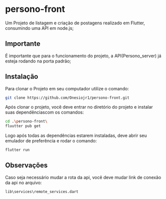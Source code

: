 # persono-front

Um Projeto de listagem e criação de postagens realizado em Flutter, consumindo uma API em node.js;

## Importante

É importante que para o funcionamento do projeto, a API(Persono_server) já esteja rodando na porta padrão;

## Instalação

Para clonar o Projeto em seu computador utilize o comando:
```sh
git clone https://github.com/Onesiojr1/persono-front.git
```

Após clonar o projeto, você deve entrar no diretório do projeto e instalar suas dependênciascom os comandos:
```sh
cd .\persono-front\
fluutter pub get
```

Logo após todas as dependências estarem instaladas, deve abrir seu emulador de preferência e rodar o comando: 
```sh
flutter run
```

## Observações
Caso seja necessário mudar a rota da api, você deve mudar link de conexão da api no arquivo:
```sh
lib\services\remote_services.dart
```
